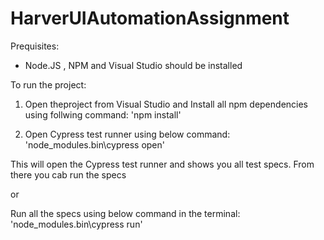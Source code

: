 # HarverUIAutomationAssignment

Prequisites:
- Node.JS , NPM and Visual Studio should be installed

To run the project:

01. Open theproject from Visual Studio and Install all npm dependencies using follwing command:
'npm install'

02. Open Cypress test runner using below command:
'node_modules\.bin\cypress open'

This will open the Cypress test runner and shows you all test specs. From there you cab run the specs

or

Run all the specs using below command in the terminal:
'node_modules\.bin\cypress run'
